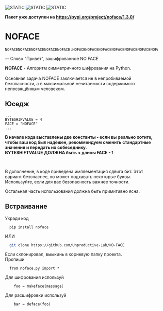 
![STATIC](https://img.shields.io/badge/No_Face-No_Face-gre
) ![STATIC](https://img.shields.io/badge/No_Face-No_Face-blue
) ![STATIC](https://img.shields.io/badge/No_Face-No_Face-black
)

**Пакет уже доступен на https://pypi.org/project/noface/1.3.0/**

# NOFACE
```
NOFACENOFACENOFACENOFACENOFACE:NOFАCENOFACENOFАCENOFАCENOFАCENOFACENOFACENOFACENOFАCENOFАCENOFACENOFАCENOFACENOFACENOFACENOFACENOFACENOFАCENOFACENOFACENOFACENOFАCENOFACENOFАCENOFACENOFАCENOFACENOFACENOFACENOFACENOFАCENOFАCENOFACENOFАCENOFACENOFACENOFACENOFACENOFACENOFАCENOFACENOFАCENOFACENOFACENOFACENOFАCENOFАCENOFACENOFACENOFАCENOFACENOFACENOFАCENOFАCENOFАCENOFАCENOFACENOFАCENOFACENOFACENOFАCENOFАCENOFАCENOFACENOFАCENOFACENOFACENOFACENOFACENOFACENOFACENOFACENOFАCENOFАCENOFACENOFАCENOFACENOFACENOFACENOFАCENOFACENOFАCENOFACENOFACENOFACENOFАCENOFACENOFАCENOFACENOFАCENOFACENOFACENOFACENOFACENOFАCENOFАCENOFACENOFАCENOFACENOFACENOFACENOFACENOFACENOFАCENOFACENOFАCENOFACENOFACENOFACENOFАCENOFАCENOFACENOFACENOFАCENOFACENOFACENOFАCENOFАCENOFАCENOFАCENOFACENOFАCENOFACENOFACENOFАCENOFАCENOFАCENOFACENOFАCENOFACENOFАCENOFАCENOFАCENOFАCENOFАCENOFАCENOFАCENOFАCENOFACENOFАCENOFACENOFACENOFACENOFACENOFACENOFАCENOFACENOFACENOFACENOFАCENOFACENOFАCENOFACENOFАCENOFACENOFACENOFACENOFACENOFАCENOFАCENOFACENOFАCENOFACENOFACENOFACENOFACENOFACENOFАCENOFACENOFАCENOFACENOFACENOFACENOFАCENOFАCENOFACENOFACENOFАCENOFACENOFACENOFАCENOFАCENOFАCENOFАCENOFACENOFАCENOFACENOFACENOFАCENOFАCENOFАCENOFACENOFАCENOFACENOFACENOFACENOFACENOFACENOFАCENOFACENOFАCENOFАCENOFACENOFАCENOFACENOFACENOFACENOFАCENOFACENOFАCENOFACENOFACENOFACENOFАCENOFACENOFАCENOFACENOFАCENOFACENOFACENOFACENOFACENOFАCENOFАCENOFACENOFАCENOFACENOFACENOFACENOFACENOFACENOFАCENOFACENOFАCENOFACENOFACENOFACENOFАCENOFАCENOFACENOFACENOFАCENOFACENOFACENOFАCENOFАCENOFАCENOFАCENOFACENOFАCENOFACENOFACENOFАCENOFАCENOFАCENOFACENOFАCENOFACENOFАCENOFАCENOFACENOFАCENOFACENOFАCENOFАCENOFАCENOFACENOFАCENOFACENOFACENOFACENOFACENOFACENOFАCENOFACENOFACENOFACENOFАCENOFACENOFАCENOFACENOFАCENOFACENOFACENOFACENOFACENOFАCENOFАCENOFACENOFАCENOFACENOFACENOFACENOFACENOFACENOFАCENOFACENOFАCENOFACENOFACENOFACENOFАCENOFАCENOFACENOFACENOFАCENOFACENOFACENOFАCENOFАCENOFАCENOFАCENOFACENOFАCENOFACENOFACENOFАCENOFАCENOFАCENOFACENOFАCENOFACENOFАCENOFАCENOFACENOFACENOFАCENOFACENOFАCENOFАCENOFACENOFАCENOFACENOFACENOFACENOFACE
```
-- Слово "Привет", зашифрованное NO FACE

**NOFACE** - Алгоритм симметричного шифрования на Python. <br> <br>
Основная задача NOFACE заключается не в непробиваемой безопасности, а в максимальной нечитаемости содержимого непосвящённым человеком.

## Юседж

```
...
BYTESHIFVALUE = 4
FACE = "NOFACE"
...

```
**В начале кода выставлены две константы - если вы реально хотите, чтобы ваш код был надёжен, рекоммендуем сменить стандартные значения и передать их собеседнику.** <br>
**BYTESHIFTVALUE ДОЛЖНА быть < длины FACE - 1**

<br>

В дополнение, в коде приведена имплементация сдвига бит. Этот вариант безопаснее, но может подхавать некоторые буквы. Используйте, если для вас безопасность важнее точности.

Остальная часть использования должна быть примитивно ясна.


## Встраивание

Укради код
```
  pip install noface
```

ИЛИ

```bash
  git clone https://github.com/Unproductive-Lab/NO-FACE
```

Если склонировал, выыкинь в корневую папку проекта. <br> Пропиши

```
  from noface.py import *
```

Для шифрования используй

```
    foo = makeface(message)
```

Для расшифровки используй

```
    bar = deface(foo)
```

